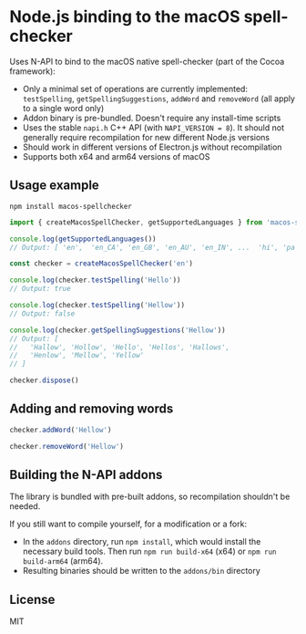 # Node.js binding to the macOS spell-checker

Uses N-API to bind to the macOS native spell-checker (part of the Cocoa framework):

* Only a minimal set of operations are currently implemented: `testSpelling`, `getSpellingSuggestions`, `addWord` and `removeWord` (all apply to a single word only)
* Addon binary is pre-bundled. Doesn't require any install-time scripts
* Uses the stable `napi.h` C++ API (with `NAPI_VERSION = 8`). It should not generally require recompilation for new different Node.js versions
* Should work in different versions of Electron.js without recompilation
* Supports both x64 and arm64 versions of macOS

## Usage example
```
npm install macos-spellchecker
```

```ts
import { createMacosSpellChecker, getSupportedLanguages } from 'macos-spellchecker'

console.log(getSupportedLanguages())
// Output: [ 'en',  'en_CA', 'en_GB', 'en_AU', 'en_IN', ...  'hi', 'pa', 'te', 'ko' ]

const checker = createMacosSpellChecker('en')

console.log(checker.testSpelling('Hello'))
// Output: true

console.log(checker.testSpelling('Hellow'))
// Output: false

console.log(checker.getSpellingSuggestions('Hellow'))
// Output: [
//   'Hallow', 'Hollow', 'Hello', 'Hellos', 'Hallows',
//   'Henlow', 'Mellow', 'Yellow'
// ]

checker.dispose()
```

## Adding and removing words

```ts
checker.addWord('Hellow')
```
```ts
checker.removeWord('Hellow')
```

## Building the N-API addons

The library is bundled with pre-built addons, so recompilation shouldn't be needed.

If you still want to compile yourself, for a modification or a fork:

* In the `addons` directory, run `npm install`, which would install the necessary build tools. Then run `npm run build-x64` (x64) or `npm run build-arm64` (arm64).
* Resulting binaries should be written to the `addons/bin` directory

## License

MIT
